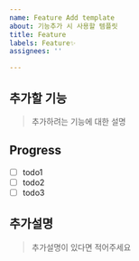 ```yaml
---
name: Feature Add template
about: 기능추가 시 사용할 템플릿
title: Feature
labels: Feature✨
assignees: ''

---
```


## 추가할 기능
> 추가하려는 기능에 대한 설명

## Progress
- [ ] todo1
- [ ] todo2
- [ ] todo3

## 추가설명
>추가설명이 있다면 적어주세요
